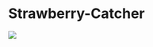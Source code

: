 # Strawberry-Catcher
![](https://user-images.githubusercontent.com/48186982/102777672-575d8e00-4391-11eb-9b0e-b3cec89553ca.png)
